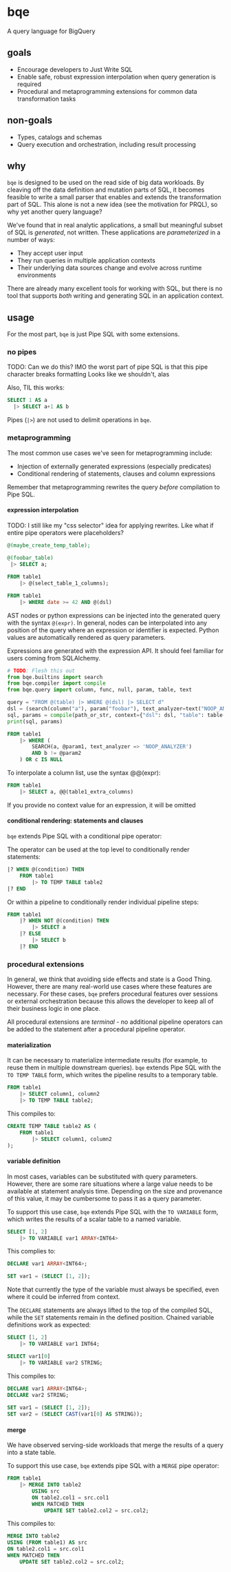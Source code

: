 # bqe

A query language for BigQuery

## goals

- Encourage developers to Just Write SQL
- Enable safe, robust expression interpolation when query generation is required
- Procedural and metaprogramming extensions for common data transformation tasks

## non-goals

- Types, catalogs and schemas
- Query execution and orchestration, including result processing

## why

`bqe` is designed to be used on the read side of big data workloads. By cleaving off the data definition and mutation parts of SQL, it becomes feasible to write a small parser that enables and extends the transformation part of SQL. This alone is not a new idea (see the motivation for PRQL), so why yet another query language?

We've found that in real analytic applications, a small but meaningful subset of SQL is _generated_, not written. These applications are _parameterized_ in a number of ways:

- They accept user input
- They run queries in multiple application contexts
- Their underlying data sources change and evolve across runtime environments

There are already many excellent tools for working with SQL, but there is no tool that supports _both_ writing and generating SQL in an application context.

## usage

For the most part, `bqe` is just Pipe SQL with some extensions.

### no pipes

TODO: Can we do this? IMO the worst part of pipe SQL is that this pipe character breaks formatting
Looks like we shouldn't, alas

Also, TIL this works:

```sql
SELECT 1 AS a
  |> SELECT a+1 AS b
```

Pipes (`|>`) are not used to delimit operations in `bqe`.

### metaprogramming

The most common use cases we've seen for metaprogramming include:

- Injection of externally generated expressions (especially predicates)
- Conditional rendering of statements, clauses and column expressions

Remember that metaprogramming rewrites the query _before_ compilation to Pipe SQL.

#### expression interpolation

TODO: I still like my "css selector" idea for applying rewrites. Like what if entire pipe operators were placeholders?

```sql
@(maybe_create_temp_table);
 
@(foobar_table)
 |> SELECT a;

FROM table1
    |> @(select_table_1_columns);

FROM table1
    |> WHERE date >= 42 AND @(dsl)
```

AST nodes or python expressions can be injected into the generated query with the syntax `@(expr)`. In general, nodes can be interpolated into any position of the query where an expression or identifier is expected. Python values are automatically rendered as query parameters.

Expressions are generated with the expression API. It should feel familiar for users coming from SQLAlchemy.

```python
# TODO: Flesh this out
from bqe.builtins import search
from bqe.compiler import compile
from bqe.query import column, func, null, param, table, text

query = "FROM @(table) |> WHERE @(dsl) |> SELECT d"
dsl = (search(column("a"), param("foobar"), text_analyzer=text("NOOP_ANALYZER")) & column("b") != param(2)) | column("c").is(null())
sql, params = compile(path_or_str, context={"dsl": dsl, "table": table("table1")}, options={"paramstyle": "at"})
print(sql, params)
```

```sql
FROM table1
    |> WHERE (
        SEARCH(a, @param1, text_analyzer => 'NOOP_ANALYZER')
        AND b != @param2
    ) OR c IS NULL
```

To interpolate a column list, use the syntax @@(expr):

```sql
FROM table1
    |> SELECT a, @@(table1_extra_columns)
```

If you provide no context value for an expression, it will be omitted

#### conditional rendering: statements and clauses

`bqe` extends Pipe SQL with a conditional pipe operator:

The operator can be used at the top level to conditionally render statements:

```sql
|? WHEN @(condition) THEN
    FROM table1
        |> TO TEMP TABLE table2
|? END
```

Or within a pipeline to conditionally render individual pipeline steps:

```sql
FROM table1
    |? WHEN NOT @(condition) THEN
        |> SELECT a
    |? ELSE
        |> SELECT b
    |? END
```

### procedural extensions

In general, we think that avoiding side effects and state is a Good Thing. However, there are many real-world use cases where these features are necessary. For these cases, `bqe` prefers procedural features over sessions or external orchestration because this allows the developer to keep all of their business logic in one place.

All procedural extensions are _terminal_ - no additional pipeline operators can be added to the statement after a procedural pipeline operator.

#### materialization

It can be necessary to materialize intermediate results (for example, to reuse them in multiple downstream queries). `bqe` extends Pipe SQL with the `TO TEMP TABLE` form, which writes the pipeline results to a temporary table.

```sql
FROM table1
    |> SELECT column1, column2
    |> TO TEMP TABLE table2;
```

This compiles to:

```sql
CREATE TEMP TABLE table2 AS (
    FROM table1
        |> SELECT column1, column2
);
```

#### variable definition

In most cases, variables can be substituted with query parameters. However, there are some rare situations where a large value needs to be available at statement analysis time. Depending on the size and provenance of this value, it may be cumbersome to pass it as a query parameter.

To support this use case, `bqe` extends Pipe SQL with the `TO VARIABLE` form, which writes the results of a scalar table to a named variable.

```sql
SELECT [1, 2]
    |> TO VARIABLE var1 ARRAY<INT64>
```

This complies to:

```sql
DECLARE var1 ARRAY<INT64>;

SET var1 = (SELECT [1, 2]);
```

Note that currently the type of the variable must always be specified, even where it could be inferred from context.

The `DECLARE` statements are always lifted to the top of the compiled SQL, while the `SET` statements remain in the defined position. Chained variable definitions work as expected:

```sql
SELECT [1, 2]
    |> TO VARIABLE var1 INT64;

SELECT var1[0]
    |> TO VARIABLE var2 STRING;
```

This compiles to:

```sql
DECLARE var1 ARRAY<INT64>;
DECLARE var2 STRING;
        
SET var1 = (SELECT [1, 2]);
SET var2 = (SELECT CAST(var1[0] AS STRING));
```

#### merge

We have observed serving-side workloads that merge the results of a query into a state table.

To support this use case, `bqe` extends pipe SQL with a `MERGE` pipe operator:

```sql
FROM table1
    |> MERGE INTO table2
        USING src
        ON table2.col1 = src.col1
        WHEN MATCHED THEN
            UPDATE SET table2.col2 = src.col2;
```

This compiles to:

```sql
MERGE INTO table2
USING (FROM table1) AS src
ON table2.col1 = src.col1
WHEN MATCHED THEN
    UPDATE SET table2.col2 = src.col2;
```